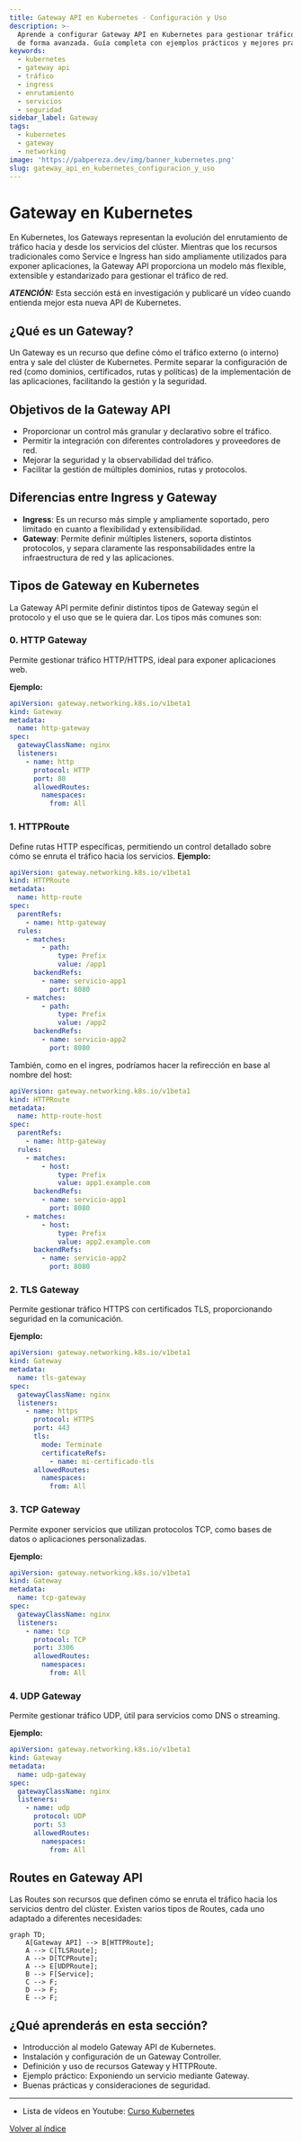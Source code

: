 ```yaml
---
title: Gateway API en Kubernetes - Configuración y Uso
description: >-
  Aprende a configurar Gateway API en Kubernetes para gestionar tráfico externo
  de forma avanzada. Guía completa con ejemplos prácticos y mejores prácticas.
keywords:
  - kubernetes
  - gateway api
  - tráfico
  - ingress
  - enrutamiento
  - servicios
  - seguridad
sidebar_label: Gateway
tags:
  - kubernetes
  - gateway
  - networking
image: 'https://pabpereza.dev/img/banner_kubernetes.png'
slug: gateway_api_en_kubernetes_configuracion_y_uso
---
```


# Gateway en Kubernetes
En Kubernetes, los Gateways representan la evolución del enrutamiento de tráfico hacia y desde los servicios del clúster. Mientras que los recursos tradicionales como Service e Ingress han sido ampliamente utilizados para exponer aplicaciones, la Gateway API proporciona un modelo más flexible, extensible y estandarizado para gestionar el tráfico de red.

***ATENCIÓN:*** Esta sección está en investigación y publicaré un vídeo cuando entienda mejor esta nueva API de Kubernetes.

## ¿Qué es un Gateway?

Un Gateway es un recurso que define cómo el tráfico externo (o interno) entra y sale del clúster de Kubernetes. Permite separar la configuración de red (como dominios, certificados, rutas y políticas) de la implementación de las aplicaciones, facilitando la gestión y la seguridad.

## Objetivos de la Gateway API

- Proporcionar un control más granular y declarativo sobre el tráfico.
- Permitir la integración con diferentes controladores y proveedores de red.
- Mejorar la seguridad y la observabilidad del tráfico.
- Facilitar la gestión de múltiples dominios, rutas y protocolos.

## Diferencias entre Ingress y Gateway

- **Ingress**: Es un recurso más simple y ampliamente soportado, pero limitado en cuanto a flexibilidad y extensibilidad.
- **Gateway**: Permite definir múltiples listeners, soporta distintos protocolos, y separa claramente las responsabilidades entre la infraestructura de red y las aplicaciones.

## Tipos de Gateway en Kubernetes
La Gateway API permite definir distintos tipos de Gateway según el protocolo y el uso que se le quiera dar. Los tipos más comunes son:

### 0. HTTP Gateway

Permite gestionar tráfico HTTP/HTTPS, ideal para exponer aplicaciones web.

**Ejemplo:**
```yaml
apiVersion: gateway.networking.k8s.io/v1beta1
kind: Gateway
metadata:
  name: http-gateway
spec:
  gatewayClassName: nginx
  listeners:
    - name: http
      protocol: HTTP
      port: 80
      allowedRoutes:
        namespaces:
          from: All
```

### 1. HTTPRoute
Define rutas HTTP específicas, permitiendo un control detallado sobre cómo se enruta el tráfico hacia
los servicios.
**Ejemplo:**
```yaml
apiVersion: gateway.networking.k8s.io/v1beta1
kind: HTTPRoute
metadata:
  name: http-route
spec:
  parentRefs:
    - name: http-gateway
  rules:
    - matches:
        - path:
            type: Prefix
            value: /app1
      backendRefs:
        - name: servicio-app1
          port: 8080
    - matches:
        - path:
            type: Prefix
            value: /app2
      backendRefs:
        - name: servicio-app2
          port: 8080
```

También, como en el ingres, podríamos hacer la refirección en base al nombre del host:
```yaml
apiVersion: gateway.networking.k8s.io/v1beta1
kind: HTTPRoute
metadata:
  name: http-route-host
spec:
  parentRefs:
    - name: http-gateway
  rules:
    - matches:
        - host:
            type: Prefix
            value: app1.example.com
      backendRefs:
        - name: servicio-app1
          port: 8080
    - matches:
        - host:
            type: Prefix
            value: app2.example.com
      backendRefs:
        - name: servicio-app2
          port: 8080
```

### 2. TLS Gateway

Permite gestionar tráfico HTTPS con certificados TLS, proporcionando seguridad en la comunicación.

**Ejemplo:**
```yaml
apiVersion: gateway.networking.k8s.io/v1beta1
kind: Gateway
metadata:
  name: tls-gateway
spec:
  gatewayClassName: nginx
  listeners:
    - name: https
      protocol: HTTPS
      port: 443
      tls:
        mode: Terminate
        certificateRefs:
          - name: mi-certificado-tls
      allowedRoutes:
        namespaces:
          from: All
```

### 3. TCP Gateway

Permite exponer servicios que utilizan protocolos TCP, como bases de datos o aplicaciones personalizadas.

**Ejemplo:**
```yaml
apiVersion: gateway.networking.k8s.io/v1beta1
kind: Gateway
metadata:
  name: tcp-gateway
spec:
  gatewayClassName: nginx
  listeners:
    - name: tcp
      protocol: TCP
      port: 3306
      allowedRoutes:
        namespaces:
          from: All
```

### 4. UDP Gateway

Permite gestionar tráfico UDP, útil para servicios como DNS o streaming.

**Ejemplo:**
```yaml
apiVersion: gateway.networking.k8s.io/v1beta1
kind: Gateway
metadata:
  name: udp-gateway
spec:
  gatewayClassName: nginx
  listeners:
    - name: udp
      protocol: UDP
      port: 53
      allowedRoutes:
        namespaces:
          from: All
```


## Routes en Gateway API
Las Routes son recursos que definen cómo se enruta el tráfico hacia los servicios dentro del clúster. Existen varios tipos de Routes, cada uno adaptado a diferentes necesidades:

```mermaid
graph TD;
    A[Gateway API] --> B[HTTPRoute];
    A --> C[TLSRoute];
    A --> D[TCPRoute];
    A --> E[UDPRoute];
    B --> F[Service];
    C --> F;
    D --> F;
    E --> F;
```


## ¿Qué aprenderás en esta sección?

- Introducción al modelo Gateway API de Kubernetes.
- Instalación y configuración de un Gateway Controller.
- Definición y uso de recursos Gateway y HTTPRoute.
- Ejemplo práctico: Exponiendo un servicio mediante Gateway.
- Buenas prácticas y consideraciones de seguridad.

---
* Lista de vídeos en Youtube: [Curso Kubernetes](https://www.youtube.com/playlist?list=PLQhxXeq1oc2k9MFcKxqXy5GV4yy7wqSma)

[Volver al índice](README.md#índice)
